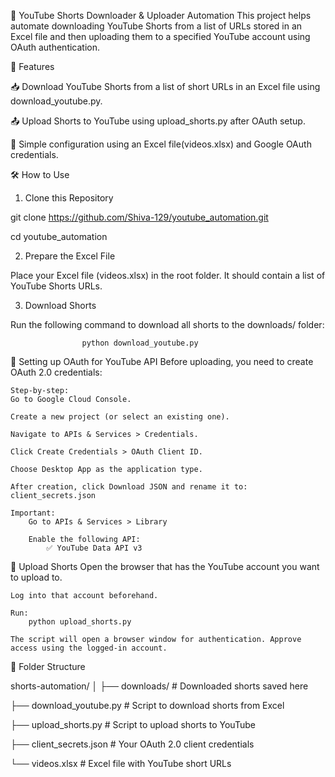 📁 YouTube Shorts Downloader & Uploader Automation
This project helps automate downloading YouTube Shorts from a list of URLs stored in an Excel file and then uploading them to a specified YouTube account using OAuth authentication.

📌 Features

📥 Download YouTube Shorts from a list of short URLs in an Excel file using download_youtube.py.

📤 Upload Shorts to YouTube using upload_shorts.py after OAuth setup.

📄 Simple configuration using an Excel file(videos.xlsx) and Google OAuth credentials.

🛠️ How to Use
1. Clone this Repository

git clone https://github.com/Shiva-129/youtube_automation.git

cd youtube_automation

2. Prepare the Excel File

Place your Excel file (videos.xlsx) in the root folder. It should contain a list of YouTube Shorts URLs.

3. Download Shorts

Run the following command to download all shorts to the downloads/ folder:

                    python download_youtube.py

🔐 Setting up OAuth for YouTube API
Before uploading, you need to create OAuth 2.0 credentials:

    Step-by-step:
    Go to Google Cloud Console.

    Create a new project (or select an existing one).

    Navigate to APIs & Services > Credentials.

    Click Create Credentials > OAuth Client ID.

    Choose Desktop App as the application type.

    After creation, click Download JSON and rename it to: client_secrets.json

    Important:
        Go to APIs & Services > Library

        Enable the following API:
            ✅ YouTube Data API v3

🚀 Upload Shorts
    Open the browser that has the YouTube account you want to upload to.

    Log into that account beforehand.

    Run:
        python upload_shorts.py

    The script will open a browser window for authentication. Approve access using the logged-in account.

📂 Folder Structure

shorts-automation/
│
├── downloads/             # Downloaded shorts saved here

├── download_youtube.py    # Script to download shorts from Excel

├── upload_shorts.py       # Script to upload shorts to YouTube

├── client_secrets.json    # Your OAuth 2.0 client credentials

└── videos.xlsx            # Excel file with YouTube short URLs
